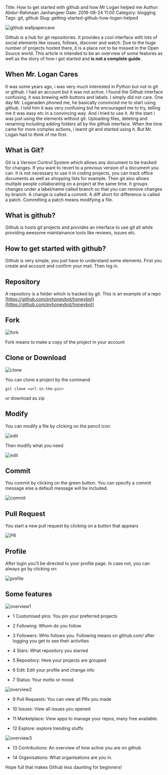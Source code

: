 Title: How to get started with github and how Mr Logan helped me
Author: Abdur-Rahmaan Janhangeer
Date: 2019-08-24 11:00
Category: blogging
Tags: git, github
Slug: getting-started-github-how-logan-helped

![github wallpapercave]({static}/img/github_wall.jpg)

Github is a hub for git repositories. It provides a cool interface with lots of social elements like issues, follows, discover and watch. Due to the huge number of projects hosted there, it is a place not to be missed in the Open Source world. This article is intended to be an overview of some features as well as the story of how i got started and **is not a complete guide**.

## When Mr. Logan Cares

It was some years ago, i was very much interested in Python but not in git or github. I had an account but it was not active. I found the Github interface confusing, it was brewing with buttons and labels. I simply did not care. One day Mr. Loganaden phoned me, he basically convinced me to start using github. I told him it was very confusing but he encouraged me to try, telling me it was easy etc in a convincing way. And i tried to use it. At the start i was just using the elements without git. Uploading files, deleting and renaming including adding folders all by the github interface. When the time came for more complex actions, i learnt git and started using it. But Mr. Logan had to think of me first.

## What is Git?

Git is a Version Control System which allows any document to be tracked for changes. If you want to revert to a previous version of a document you can. It is not necessary to use it in coding projects, you can track office documents as well as shopping lists for example. Then git also allows multiple people collaborating on a project at the same time. It groups changes under a label/name called branch so that you can remove changes by branch. A change is called a commit. A diff short for difference is called a patch. Committing a patch means modifying a file.

## What is github?

Github is hosts git projects and provides an interface to use git all while providing awesome maintainance tools like reviews, issues etc.

## How to get started with github?

Github is very simple, you just have to understand some elements. First you create and account and confirm your mail. Then log in.

## Repository

A repository is a folder which is tracked by git. This is an example of a repo [https://github.com/pyhoneybot/honeybot](https://github.com/pyhoneybot/honeybot)

## Fork

![fork]({static}/img/github_fork.png)

Fork means to make a copy of the project in your account

## Clone or Download

![clone]({static}/img/github_clone.png)

You can clone a project by the command

```
git clone <url-in-the-pic>
```

or download as zip

## Modify

You can modify a file by clicking on the pencil icon

![edit]({static}/img/github_edit1.png)

Then modify what you need

![edit]({static}/img/github_edit2.png)

## Commit

You commit by clicking on the green button. You can specify a commit message else a default message will be included.

![commit]({static}/img/github_commit.png)

## Pull Request

You start a new pull request by clicking on a button that appears

![PR]({static}/img/github_pullrequest.png)

## Profile

After login you'll be directed to your profile page. In case not, you can always go by clicking on:

![profile]({static}/img/github_profile.png)

## Some features

![overview1]({static}/img/github_overview1.png)

- 1 Customised pins: You pin your preferred projects

- 2 Following: Whom do you follow

- 3 Followers: WHo follows you. Following means on github.com/ after logging you get to see their activities

- 4 Stars: What repository you starred

- 5 Repository: Here your projects are grouped

- 6 Edit: Edit your profile and change info 

- 7 Status: Your motto or mood.

![overview2]({static}/img/github_overview2.png)

- 9 Pull Requests: You can view all PRs you made

- 10 Issues: View all issues you opened

- 11 Marketplace: View apps to manage your repos, many free available.

- 12 Explore: explore trending stuffs

![overview3]({static}/img/github_overview3.png)

- 13 Contributions: An overview of how active you are on github

- 14 Organisations: What organisations are you in.

Hope full that makes Github less daunting for beginners!

